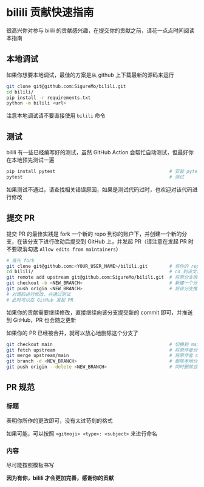 # bilili 贡献快速指南

很高兴你对参与 bilili 的贡献感兴趣，在提交你的贡献之前，请花一点点时间阅读本指南

## 本地调试

如果你想要本地调试，最佳的方案是从 github 上下载最新的源码来运行

```bash
git clone git@github.com:SigureMo/bilili.git
cd bilili/
pip install -r requirements.txt
python -m bilili <url>
```

注意本地调试请不要直接使用 `bilili` 命令

## 测试

bilili 有一些已经编写好的测试，虽然 GitHub Action 会帮忙自动测试，但最好你在本地预先测试一遍

```bash
pip install pytest                                          # 安装 pytest
pytest                                                      # 测试
```

如果测试不通过，请查找相关错误原因，如果是测试代码过时，也欢迎对该代码进行修改

## 提交 PR

提交 PR 的最佳实践是 fork 一个新的 repo 到你的账户下，并创建一个新的分支，在该分支下进行改动后提交到 GitHub 上，并发起 PR（请注意在发起 PR 时不要取消勾选 `Allow edits from maintainers`）

```bash
# 首先 fork
git clone git@github.com:<YOUR_USER_NAME>/bilili.git        # 将你的 repo clone 到本地
cd bilili/                                                  # cd 到该文件夹
git remote add upstream git@github.com:SigureMo/bilili.git  # 将原分支绑定在 upstream
git checkout -b <NEW_BRANCH>                                # 新建一个分支，名称随意，最好含有你本次改动的语义
git push origin <NEW_BRANCH>                                # 将该分支推送到 origin （也就是你 fork 后的 repo）
# 对源码进行修改、并通过测试
# 此时可以在 GitHub 发起 PR
```

如果你的贡献需要继续修改，直接继续向该分支提交新的 commit 即可，并推送到 GitHub，PR 也会随之更新

如果你的 PR 已经被合并，就可以放心地删除这个分支了

```bash
git checkout main                                           # 切换到 main
git fetch upstream                                          # 将原作者分支下载到本地
git merge upstream/main                                     # 将原作者 main 分支最新内容合并到本地 main
git branch -d <NEW_BRANCH>                                  # 删除本地分支
git push origin --delete <NEW_BRANCH>                       # 同时删除远程分支
```

## PR 规范

### 标题

表明你所作的更改即可，没有太过苛刻的格式

如果可能，可以按照 `<gitmoji> <type>: <subject>` 来进行命名

### 内容

尽可能按照模板书写

**因为有你，bilili 才会更加完善，感谢你的贡献**
